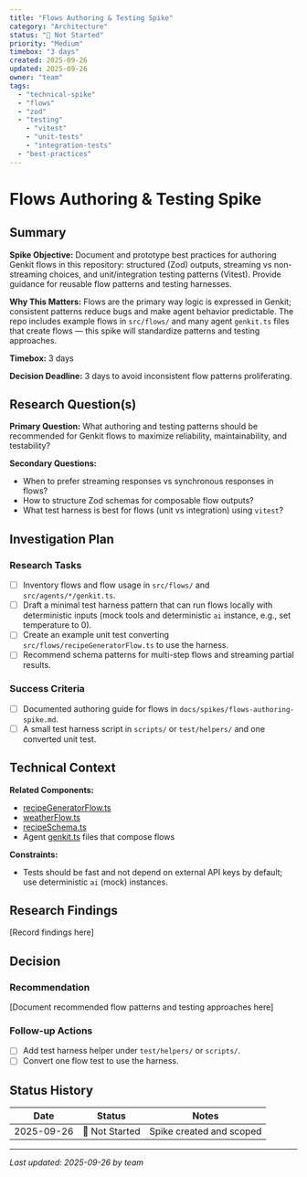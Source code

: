 ```yaml
---
title: "Flows Authoring & Testing Spike"
category: "Architecture"
status: "🔴 Not Started"
priority: "Medium"
timebox: "3 days"
created: 2025-09-26
updated: 2025-09-26
owner: "team"
tags:
  - "technical-spike"
  - "flows"
  - "zod"
  - "testing"
    - "vitest"
    - "unit-tests"
    - "integration-tests"
  - "best-practices"
---
```


# Flows Authoring & Testing Spike

## Summary

**Spike Objective:** Document and prototype best practices for authoring Genkit flows in this repository: structured (Zod) outputs, streaming vs non-streaming choices, and unit/integration testing patterns (Vitest). Provide guidance for reusable flow patterns and testing harnesses.

**Why This Matters:** Flows are the primary way logic is expressed in Genkit; consistent patterns reduce bugs and make agent behavior predictable. The repo includes example flows in `src/flows/` and many agent `genkit.ts` files that create flows — this spike will standardize patterns and testing approaches.

**Timebox:** 3 days

**Decision Deadline:** 3 days to avoid inconsistent flow patterns proliferating.

## Research Question(s)

**Primary Question:** What authoring and testing patterns should be recommended for Genkit flows to maximize reliability, maintainability, and testability?

**Secondary Questions:**

- When to prefer streaming responses vs synchronous responses in flows?
- How to structure Zod schemas for composable flow outputs?
- What test harness is best for flows (unit vs integration) using `vitest`?

## Investigation Plan

### Research Tasks

- [ ] Inventory flows and flow usage in `src/flows/` and `src/agents/*/genkit.ts`.
- [ ] Draft a minimal test harness pattern that can run flows locally with deterministic inputs (mock tools and deterministic `ai` instance, e.g., set temperature to 0).
- [ ] Create an example unit test converting `src/flows/recipeGeneratorFlow.ts` to use the harness.
- [ ] Recommend schema patterns for multi-step flows and streaming partial results.

### Success Criteria

- [ ] Documented authoring guide for flows in `docs/spikes/flows-authoring-spike.md`.
- [ ] A small test harness script in `scripts/` or `test/helpers/` and one converted unit test.

## Technical Context
**Related Components:**

- [recipeGeneratorFlow.ts](../../src/flows/recipeGeneratorFlow.ts)
- [weatherFlow.ts](../../src/flows/weatherFlow.ts)
- [recipeSchema.ts](../../src/schemas/recipeSchema.ts)
- Agent [genkit.ts](../../src/agents/*/genkit.ts) files that compose flows

**Constraints:**

- Tests should be fast and not depend on external API keys by default; use deterministic `ai` (mock) instances.

## Research Findings

[Record findings here]

## Decision

### Recommendation
[Document recommended flow patterns and testing approaches here]

### Follow-up Actions

- [ ] Add test harness helper under `test/helpers/` or `scripts/`.
- [ ] Convert one flow test to use the harness.

## Status History

| Date | Status | Notes |
| ---- | ------ | ----- |
| 2025-09-26 | 🔴 Not Started | Spike created and scoped |

---

_Last updated: 2025-09-26 by team_

